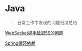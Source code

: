 # Java

>   日常工作中发现的问题归纳总结

[WebSocket握手延迟5S的问题](zh-cn/java/websocket01.md)

[Spring循环依赖](zh-cn/java/)

